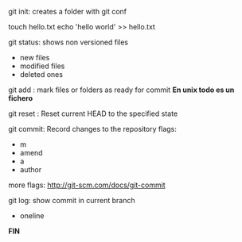git init: creates a folder with git conf

touch hello.txt
echo 'hello world' >> hello.txt

git status: shows non versioned files 
- new files
- modified files 
- deleted ones

git add <file>: mark files or folders as ready for commit
**En unix todo es un fichero**

git reset <file>: Reset current HEAD to the specified state

git commit: Record changes to the repository
flags:
 - m
 - amend
 - a
 - author

more flags: http://git-scm.com/docs/git-commit 

git log: show commit in current branch
 - oneline

**FIN**